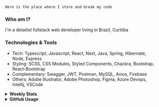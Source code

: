 ```
Here is the place where I store and break my code
```
### Who am I?
I'm a detailist fullstack web developer living in Brazil, Curitiba

### Technologies & Tools
- Tech: Typescript, Javascript, React, Next, Java, Spring, Hibernate, Node, Express
- Styling: SCSS, CSS Modules, Styled Components, Chackra, Bootstrap, React-Bootstrap
- Complementary: Swagger, JWT, Postman, MySQL, Axios, Firebase
- Others: Adobe Illustrator, Adobe Photoshop, Figma, Azure Devops, Intellij, VSCode

<details>
  <summary><b> Weekly Stats</b></summary>
<!--START_SECTION:waka-->

```text
TypeScript   10 hrs 48 mins  ██████████████████▒░░░░░░   73.34 %
CSS          3 hrs 9 mins    █████▒░░░░░░░░░░░░░░░░░░░   21.38 %
JSON         24 mins         ▓░░░░░░░░░░░░░░░░░░░░░░░░   02.81 %
Markdown     8 mins          ▒░░░░░░░░░░░░░░░░░░░░░░░░   00.92 %
Bash         7 mins          ▒░░░░░░░░░░░░░░░░░░░░░░░░   00.87 %
Git Config   5 mins          ░░░░░░░░░░░░░░░░░░░░░░░░░   00.63 %
```

<!--END_SECTION:waka-->
</details>

<details>
  <summary><b> GitHub Usage</b></summary>
  
[![Top Langs](https://github-readme-stats.vercel.app/api/top-langs/?username=gxlpes&&langs_count=9&layout=compact)](https://github.com/anuraghazra/github-readme-stats)

</details>
